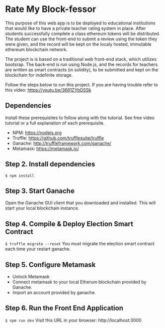 # Rate My Block-fessor

This purpose of this web app is to be deployed to educational institutions that would like to have a private teacher rating system in place. After students successfully complete a class ethereum tokens will be distributed. The student can use the front-end to submit a review using the token they were given, and the record will be kept on the localy hosted, immutable ethereum blockchain network. 

The project is is based on a traditional web front-end stack, which utilizes bootsrap. The back-end is run using Node.js, and the records for teachers are written as smart contracts (in solidity), to be submitted and kept on the blockchain for indefinite storage.

Follow the steps below to run this project. If you are having trouble refer to this video: https://youtu.be/3681ZYbDSSk


## Dependencies
Install these prerequisites to follow along with the tutorial. See free video tutorial or a full explanation of each prerequisite.
- NPM: https://nodejs.org
- Truffle: https://github.com/trufflesuite/truffle
- Ganache: http://truffleframework.com/ganache/
- Metamask: https://metamask.io/

## Step 2. Install dependencies
```
$ npm install
```
## Step 3. Start Ganache
Open the Ganache GUI client that you downloaded and installed. This will start your local blockchain instance.


## Step 4. Compile & Deploy Election Smart Contract
`$ truffle migrate --reset`
You must migrate the election smart contract each time your restart ganache.

## Step 5. Configure Metamask
- Unlock Metamask
- Connect metamask to your local Etherum blockchain provided by Ganache.
- Import an account provided by ganache.

## Step 6. Run the Front End Application
`$ npm run dev`
Visit this URL in your browser: http://localhost:3000
